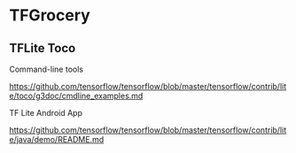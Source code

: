 # TFGrocery

## TFLite Toco

Command-line tools

https://github.com/tensorflow/tensorflow/blob/master/tensorflow/contrib/lite/toco/g3doc/cmdline_examples.md

TF Lite Android App

https://github.com/tensorflow/tensorflow/blob/master/tensorflow/contrib/lite/java/demo/README.md
